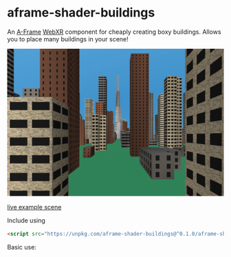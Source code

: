 aframe-shader-buildings
===

An [A-Frame](https://aframe.io) [WebXR](https://webvr.info/) component for cheaply creating boxy buildings.
Allows you to place many buildings in your scene!

![sample screenshot](sample.png)

[live example scene](https://dougreeder.github.io/aframe-shader-buildings/example.html)

Include using 
```html
<script src="https://unpkg.com/aframe-shader-buildings@^0.1.0/aframe-shader-buildings.js"></script>
```


Basic use:
```html
```

